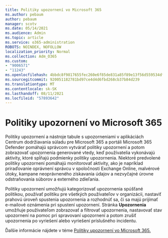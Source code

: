 ```yaml
---
title: Politiky upozornení vo Microsoft 365
ms.author: pebaum
author: pebaum
manager: scotv
ms.date: 05/14/2021
ms.audience: Admin
ms.topic: article
ms.service: o365-administration
ROBOTS: NOINDEX, NOFOLLOW
localization_priority: Normal
ms.collection: Adm_O365
ms.custom:
- "9006571"
- "11243"
ms.openlocfilehash: 4bbdc8f9817655fec260e6f85de831a85f89e13f56d559534df68f79c5bed9a2
ms.sourcegitcommit: 920051182781bd97ce4d4d6fbd268cb37b84d239
ms.translationtype: MT
ms.contentlocale: sk-SK
ms.lasthandoff: 08/11/2021
ms.locfileid: "57893642"
---
```

# <a name="alert-policies-in-microsoft-365"></a>Politiky upozornení vo Microsoft 365

Politiky upozornení a nástroje tabule s upozorneniami v aplikáciách Centrum dodržiavania súladu pre Microsoft 365 a portáli Microsoft 365 Defender pomáhajú správcom vytvárať politiky upozornení a potom zobrazovať upozornenia generované vtedy, keď používatelia vykonávajú aktivity, ktoré spĺňajú podmienky politiky upozornenia. Niektoré predvolené politiky upozornení pomáhajú monitorovať aktivity, ako je napríklad priraďovanie oprávnení správcu v spoločnosti Exchange Online, malvérové útoky, kampane neoprávneného získavania údajov a nezvyčajné úrovne odstraňovania súborov a externého zdieľania.

Politiky upozornení umožňujú kategorizovať upozornenia spúšťané politikou, používať politiku pre všetkých používateľov v organizácii, nastaviť prahovú úroveň spustenia upozornenia a rozhodnúť sa, či sa majú prijímať e-mailové oznámenia pri spustení upozornení. Stránka **Upozornenia** umožňuje používateľom zobrazovať a filtrovať upozornenia, nastavovať stav upozornení na pomoc pri spravovaní upozornení a potom zrušiť upozornenia po vyriešení alebo vyriešení príslušného incidentu.

Ďalšie informácie nájdete v téme [Politiky upozornení vo Microsoft 365.](https://docs.microsoft.com/microsoft-365/compliance/alert-policies)
